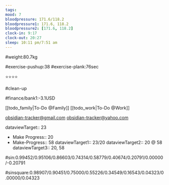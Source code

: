 ```yaml
---
tags: 
mood: 7
bloodpressure: 171.6/118.2
bloodpressure1: 171.6, 118.2
bloodpressure2: [171.6, 118.2]
clock-in: 9:17
clock-out: 20:27
sleep: 10:11 pm/7:51 am
---
```


#weight:80.7kg

#exercise-pushup:38
#exercise-plank:76sec


⭐⭐⭐⭐

#clean-up

#finance/bank1:-3.1USD

[[todo_family|To-Do @Family]]
[[todo_work|To-Do @Work]]

obsidian-tracker@gmail.com
obsidian-tracker@yahoo.com


dataviewTarget:: 23
- Make Progress:: 20
- Make-Progress:: 58
dataviewTarget1:: 23/20
dataviewTarget2:: 20 @ 58
dataviewTarget3:: 20, 58

#sin:0.99452/0.95106/0.86603/0.74314/0.58779/0.40674/0.20791/0.00000/-0.20791

#sinsquare:0.98907/0.90451/0.75000/0.55226/0.34549/0.16543/0.04323/0.00000/0.04323

